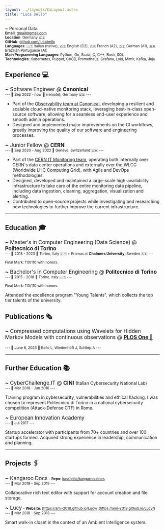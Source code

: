 ```yaml
---
layout: ../layouts/CvLayout.astro
title: "Luca Bello"
---
```

**~** Personal Data<br/>
<small>
<b>Email</b>: gmail@gmail.com<br/>
<b>Location</b>: Germany 🇩🇪<br/>
<b>GitHub</b>: [github.com/lucabello](https://github.com/lucabello)</a><br/>
<b>Languages</b>: 🇮🇹 Italian (native), 🇬🇧 English (C2), 🇫🇷 French (A2), 🇩🇪 German (A1), 🇧🇷 Brazilian Portuguese (A1)<br/>
<b>Main Programming Languages</b>: Python, Go, Scala, C, C++, Bash, SQL<br/>
<b>Technologies</b>: Kubernetes, Puppet, CI/CD, Prometheus, Grafana, Loki, Mimir, Kafka, Juju
</small>

## Experience 💻

<big>**~** Software Engineer @ **Canonical**</big>
<br/><small>--- 📅 Sep 2022 - now 📍 (remote), Germany 🇩🇪 ---</small>

* Part of the [Observability team at Canonical](https://charmhub.io/topics/canonical-observability-stack), developing a resilient and scalable cloud-native monitoring stack, leveraging best-in-class open-source software, allowing for a seamless end-user experience and smooth admin operations.
* Designed and implemented major improvements on the CI workflows, greatly improving the quality of our software and engineering processes.

<big>**~** Junior Fellow @ **CERN**</big>
<br/><small>--- 📅 Sep 2020 - Aug 2022 📍 Genève, Switzerland 🇨🇭 ---</small>

* Part of the [CERN IT Monitoring team](https://monit.web.cern.ch/), operating both internally over CERN's data center operations and externally over the WLCG (Worldwide LHC Computing Grid), with Agile and DevOps methodologies.
* Designed, developed and maintained a large-scale high-availability infrastructure to take care of the entire monitoring data pipeline, including data ingestion, cleaning, aggregation, visualization and alerting.
* Contributed to open-source projects while investigating and researching new technologies to further improve the current infrastructure.

---

## Education 🎓

<big>**~** Master's in Computer Engineering (Data Science) @ **Politecnico di Torino**</big>
<br/><small>--- 📅 2018 - 2020 📍 Torino, Italy 🇮🇹 + Eramus at **Chalmers University**, Sweden 🇸🇪 ---</small>

<small>Final Mark: 110/110 with honors.</small>

<big>**~** Bachelor's in Computer Engineering @ **Politecnico di Torino**</big>
<br/><small>--- 📅 2015 - 2018 📍 Torino, Italy 🇮🇹 ---</small>

<small>Final Mark: 110/110 with honors.</small>

Attended the excellence program "Young Talents", which collects the top tier talents of the university.

## Publications 🗞️

<big>**~** Compressed computations using Wavelets for Hidden Markov Models with continuous observations @ [<b>PLOS One 🔗</b>](https://journals.plos.org/plosone/article?id=10.1371/journal.pone.0286074)</big><br/>
<br/><small>--- 📅 June 6, 2023 👤 Bello L, Wiedenhöft J, Schliep A ---</small><br/>


---

## Further Education 📚

<big>**~** CyberChallenge.IT @ **CINI** </big>(Italian Cybersecurity National Lab)
<br/><small>--- 📅 Mar 2018 - Jun 2018 ---</small>

Training program in cybersecurity, vulnerabilities and ethical hacking. I was chosen to represent Politecnico di Torino in a national cybersecurity competition (Attack-Defense CTF) in Rome.

<big>**~** European Innovation Academy</big>
<br/><small>--- 📅 Jul 2017 ---</small>

Startup accelerator with participants from 70+ countries and over 100 startups formed. Acquired strong experience in leadership, communication and planning.

---

## Projects 🖇️

<big>**~** Kangaroo Docs</big> <small>- <b>Repo</b>: [lucabello/kangaroo-docs](https://github.com/lucabello/kangaroo-docs) </small>
<br/><small>--- 📅 Mar 2019 - Sep 2019 ---</small>

Collaborative rich text editor with support for account creation and file storage.

<big>**~** Lucy</big> <small>- <b>Website</b>: [https://ami-2018.github.io/Lucy/](https://ami-2018.github.io/Lucy/)</small>
<br/><small>--- 📅 Mar 2018 - Sep 2018 ---</small>

Smart walk-in closet in the context of an Ambient Intelligence system.